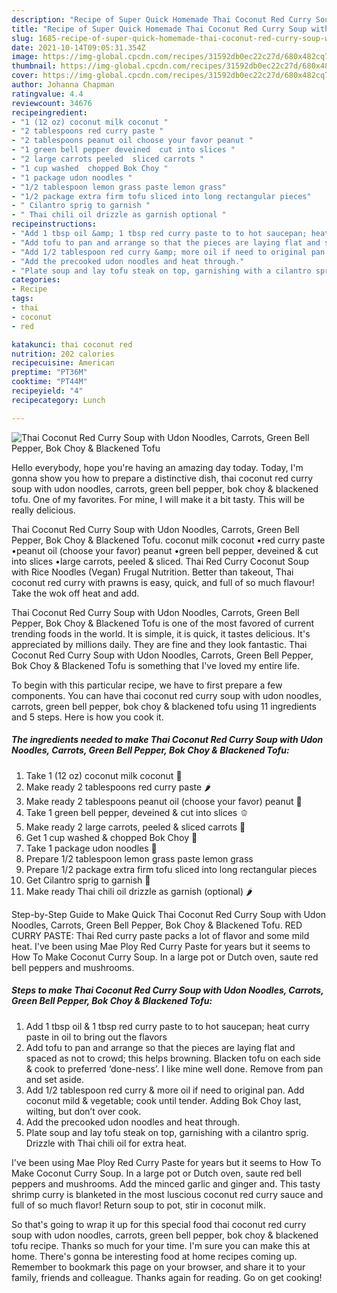 ```yaml
---
description: "Recipe of Super Quick Homemade Thai Coconut Red Curry Soup with Udon Noodles, Carrots, Green Bell Pepper, Bok Choy &amp;amp; Blackened Tofu"
title: "Recipe of Super Quick Homemade Thai Coconut Red Curry Soup with Udon Noodles, Carrots, Green Bell Pepper, Bok Choy &amp;amp; Blackened Tofu"
slug: 1685-recipe-of-super-quick-homemade-thai-coconut-red-curry-soup-with-udon-noodles-carrots-green-bell-pepper-bok-choy-and-amp-blackened-tofu
date: 2021-10-14T09:05:31.354Z
image: https://img-global.cpcdn.com/recipes/31592db0ec22c27d/680x482cq70/thai-coconut-red-curry-soup-with-udon-noodles-carrots-green-bell-pepper-bok-choy-blackened-tofu-recipe-main-photo.jpg
thumbnail: https://img-global.cpcdn.com/recipes/31592db0ec22c27d/680x482cq70/thai-coconut-red-curry-soup-with-udon-noodles-carrots-green-bell-pepper-bok-choy-blackened-tofu-recipe-main-photo.jpg
cover: https://img-global.cpcdn.com/recipes/31592db0ec22c27d/680x482cq70/thai-coconut-red-curry-soup-with-udon-noodles-carrots-green-bell-pepper-bok-choy-blackened-tofu-recipe-main-photo.jpg
author: Johanna Chapman
ratingvalue: 4.4
reviewcount: 34676
recipeingredient:
- "1 (12 oz) coconut milk coconut "
- "2 tablespoons red curry paste "
- "2 tablespoons peanut oil choose your favor peanut "
- "1 green bell pepper deveined  cut into slices "
- "2 large carrots peeled  sliced carrots "
- "1 cup washed  chopped Bok Choy "
- "1 package udon noodles "
- "1/2 tablespoon lemon grass paste lemon grass"
- "1/2 package extra firm tofu sliced into long rectangular pieces"
- " Cilantro sprig to garnish "
- " Thai chili oil drizzle as garnish optional "
recipeinstructions:
- "Add 1 tbsp oil &amp; 1 tbsp red curry paste to to hot saucepan; heat curry paste in oil to bring out the flavors"
- "Add tofu to pan and arrange so that the pieces are laying flat and spaced as not to crowd; this helps browning. Blacken tofu on each side &amp; cook to preferred ‘done-ness’. I like mine well done. Remove from pan and set aside."
- "Add 1/2 tablespoon red curry &amp; more oil if need to original pan. Add coconut mild &amp; vegetable; cook until tender. Adding Bok Choy last, wilting, but don’t over cook."
- "Add the precooked udon noodles and heat through."
- "Plate soup and lay tofu steak on top, garnishing with a cilantro sprig. Drizzle with Thai chili oil for extra heat."
categories:
- Recipe
tags:
- thai
- coconut
- red

katakunci: thai coconut red 
nutrition: 202 calories
recipecuisine: American
preptime: "PT36M"
cooktime: "PT44M"
recipeyield: "4"
recipecategory: Lunch

---
```



![Thai Coconut Red Curry Soup with Udon Noodles, Carrots, Green Bell Pepper, Bok Choy &amp; Blackened Tofu](https://img-global.cpcdn.com/recipes/31592db0ec22c27d/680x482cq70/thai-coconut-red-curry-soup-with-udon-noodles-carrots-green-bell-pepper-bok-choy-blackened-tofu-recipe-main-photo.jpg)

Hello everybody, hope you're having an amazing day today. Today, I'm gonna show you how to prepare a distinctive dish, thai coconut red curry soup with udon noodles, carrots, green bell pepper, bok choy &amp; blackened tofu. One of my favorites. For mine, I will make it a bit tasty. This will be really delicious.

Thai Coconut Red Curry Soup with Udon Noodles, Carrots, Green Bell Pepper, Bok Choy &amp; Blackened Tofu. coconut milk coconut •red curry paste •peanut oil (choose your favor) peanut •green bell pepper, deveined &amp; cut into slices •large carrots, peeled &amp; sliced. Thai Red Curry Coconut Soup with Rice Noodles (Vegan) Frugal Nutrition. Better than takeout, Thai coconut red curry with prawns is easy, quick, and full of so much flavour! Take the wok off heat and add.

Thai Coconut Red Curry Soup with Udon Noodles, Carrots, Green Bell Pepper, Bok Choy &amp; Blackened Tofu is one of the most favored of current trending foods in the world. It is simple, it is quick, it tastes delicious. It's appreciated by millions daily. They are fine and they look fantastic. Thai Coconut Red Curry Soup with Udon Noodles, Carrots, Green Bell Pepper, Bok Choy &amp; Blackened Tofu is something that I've loved my entire life.


To begin with this particular recipe, we have to first prepare a few components. You can have thai coconut red curry soup with udon noodles, carrots, green bell pepper, bok choy &amp; blackened tofu using 11 ingredients and 5 steps. Here is how you cook it.

<!--inarticleads1-->

##### The ingredients needed to make Thai Coconut Red Curry Soup with Udon Noodles, Carrots, Green Bell Pepper, Bok Choy &amp; Blackened Tofu:

1. Take 1 (12 oz) coconut milk coconut 🥥
1. Make ready 2 tablespoons red curry paste 🌶
1. Make ready 2 tablespoons peanut oil (choose your favor) peanut 🥜
1. Take 1 green bell pepper, deveined &amp; cut into slices 🫑
1. Make ready 2 large carrots, peeled &amp; sliced carrots 🥕
1. Get 1 cup washed &amp; chopped Bok Choy 🥬
1. Take 1 package udon noodles 🍜
1. Prepare 1/2 tablespoon lemon grass paste lemon grass
1. Prepare 1/2 package extra firm tofu sliced into long rectangular pieces
1. Get  Cilantro sprig to garnish 🌿
1. Make ready  Thai chili oil drizzle as garnish (optional) 🌶


Step-by-Step Guide to Make Quick Thai Coconut Red Curry Soup with Udon Noodles, Carrots, Green Bell Pepper, Bok Choy &amp; Blackened Tofu. RED CURRY PASTE: Thai Red curry paste packs a lot of flavor and some mild heat. I&#39;ve been using Mae Ploy Red Curry Paste for years but it seems to How To Make Coconut Curry Soup. In a large pot or Dutch oven, saute red bell peppers and mushrooms. 

<!--inarticleads2-->

##### Steps to make Thai Coconut Red Curry Soup with Udon Noodles, Carrots, Green Bell Pepper, Bok Choy &amp; Blackened Tofu:

1. Add 1 tbsp oil &amp; 1 tbsp red curry paste to to hot saucepan; heat curry paste in oil to bring out the flavors
1. Add tofu to pan and arrange so that the pieces are laying flat and spaced as not to crowd; this helps browning. Blacken tofu on each side &amp; cook to preferred ‘done-ness’. I like mine well done. Remove from pan and set aside.
1. Add 1/2 tablespoon red curry &amp; more oil if need to original pan. Add coconut mild &amp; vegetable; cook until tender. Adding Bok Choy last, wilting, but don’t over cook.
1. Add the precooked udon noodles and heat through.
1. Plate soup and lay tofu steak on top, garnishing with a cilantro sprig. Drizzle with Thai chili oil for extra heat.


I&#39;ve been using Mae Ploy Red Curry Paste for years but it seems to How To Make Coconut Curry Soup. In a large pot or Dutch oven, saute red bell peppers and mushrooms. Add the minced garlic and ginger and. This tasty shrimp curry is blanketed in the most luscious coconut red curry sauce and full of so much flavor! Return soup to pot, stir in coconut milk. 

So that's going to wrap it up for this special food thai coconut red curry soup with udon noodles, carrots, green bell pepper, bok choy &amp; blackened tofu recipe. Thanks so much for your time. I'm sure you can make this at home. There's gonna be interesting food at home recipes coming up. Remember to bookmark this page on your browser, and share it to your family, friends and colleague. Thanks again for reading. Go on get cooking!
